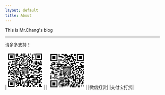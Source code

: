 ```yaml
---
layout: default
title: About
---
```


This is Mr.Chang's blog

---------------------------------
请多多支持！

|![微信](/images/wxpay.png)| | ![支付宝](/images/alipay.png)|
|微信打赏| |支付宝打赏|
 

